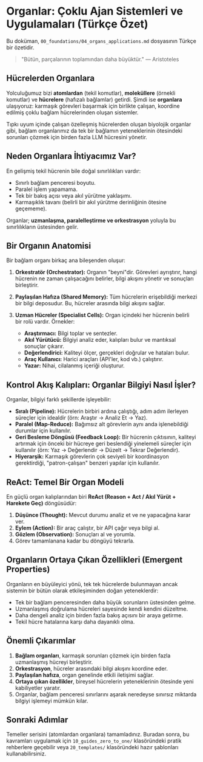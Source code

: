 # Organlar: Çoklu Ajan Sistemleri ve Uygulamaları (Türkçe Özet)

Bu doküman, `00_foundations/04_organs_applications.md` dosyasının Türkçe bir özetidir.

> "Bütün, parçalarının toplamından daha büyüktür." — Aristoteles

## Hücrelerden Organlara

Yolculuğumuz bizi **atomlardan** (tekil komutlar), **moleküllere** (örnekli komutlar) ve **hücrelere** (hafızalı bağlamlar) getirdi. Şimdi ise **organlara** ulaşıyoruz: karmaşık görevleri başarmak için birlikte çalışan, koordine edilmiş çoklu bağlam hücrelerinden oluşan sistemler.

Tıpkı uyum içinde çalışan özelleşmiş hücrelerden oluşan biyolojik organlar gibi, bağlam organlarımız da tek bir bağlamın yeteneklerinin ötesindeki sorunları çözmek için birden fazla LLM hücresini yönetir.

## Neden Organlara İhtiyacımız Var?

En gelişmiş tekil hücrenin bile doğal sınırlılıkları vardır:

*   Sınırlı bağlam penceresi boyutu.
*   Paralel işlem yapamama.
*   Tek bir bakış açısı veya akıl yürütme yaklaşımı.
*   Karmaşıklık tavanı (belirli bir akıl yürütme derinliğinin ötesine geçememe).

Organlar; **uzmanlaşma, paralelleştirme ve orkestrasyon** yoluyla bu sınırlılıkların üstesinden gelir.

## Bir Organın Anatomisi

Bir bağlam organı birkaç ana bileşenden oluşur:

1.  **Orkestratör (Orchestrator):** Organın "beyni"dir. Görevleri ayrıştırır, hangi hücrenin ne zaman çalışacağını belirler, bilgi akışını yönetir ve sonuçları birleştirir.

2.  **Paylaşılan Hafıza (Shared Memory):** Tüm hücrelerin erişebildiği merkezi bir bilgi deposudur. Bu, hücreler arasında bilgi akışını sağlar.

3.  **Uzman Hücreler (Specialist Cells):** Organ içindeki her hücrenin belirli bir rolü vardır. Örnekler:
    *   **Araştırmacı:** Bilgi toplar ve sentezler.
    *   **Akıl Yürütücü:** Bilgiyi analiz eder, kalıpları bulur ve mantıksal sonuçlar çıkarır.
    *   **Değerlendirici:** Kaliteyi ölçer, gerçekleri doğrular ve hataları bulur.
    *   **Araç Kullanıcı:** Harici araçları (API'ler, kod vb.) çalıştırır.
    *   **Yazar:** Nihai, cilalanmış içeriği oluşturur.

## Kontrol Akış Kalıpları: Organlar Bilgiyi Nasıl İşler?

Organlar, bilgiyi farklı şekillerde işleyebilir:

*   **Sıralı (Pipeline):** Hücrelerin birbiri ardına çalıştığı, adım adım ilerleyen süreçler için idealdir (örn: Araştır -> Analiz Et -> Yaz).
*   **Paralel (Map-Reduce):** Bağımsız alt görevlerin aynı anda işlenebildiği durumlar için kullanılır.
*   **Geri Besleme Döngüsü (Feedback Loop):** Bir hücrenin çıktısının, kaliteyi artırmak için önceki bir hücreye geri beslendiği yinelemeli süreçler için kullanılır (örn: Yaz -> Değerlendir -> Düzelt -> Tekrar Değerlendir).
*   **Hiyerarşik:** Karmaşık görevlerin çok seviyeli bir koordinasyon gerektirdiği, "patron-çalışan" benzeri yapılar için kullanılır.

## ReAct: Temel Bir Organ Modeli

En güçlü organ kalıplarından biri **ReAct (Reason + Act / Akıl Yürüt + Harekete Geç)** döngüsüdür:

1.  **Düşünce (Thought):** Mevcut durumu analiz et ve ne yapacağına karar ver.
2.  **Eylem (Action):** Bir araç çalıştır, bir API çağır veya bilgi al.
3.  **Gözlem (Observation):** Sonuçları al ve yorumla.
4.  Görev tamamlanana kadar bu döngüyü tekrarla.

## Organların Ortaya Çıkan Özellikleri (Emergent Properties)

Organların en büyüleyici yönü, tek tek hücrelerde bulunmayan ancak sistemin bir bütün olarak etkileşiminden doğan yeteneklerdir:

*   Tek bir bağlam penceresinden daha büyük sorunların üstesinden gelme.
*   Uzmanlaşmış doğrulama hücreleri sayesinde kendi kendini düzeltme.
*   Daha dengeli analiz için birden fazla bakış açısını bir araya getirme.
*   Tekil hücre hatalarına karşı daha dayanıklı olma.

## Önemli Çıkarımlar

1.  **Bağlam organları**, karmaşık sorunları çözmek için birden fazla uzmanlaşmış hücreyi birleştirir.
2.  **Orkestrasyon**, hücreler arasındaki bilgi akışını koordine eder.
3.  **Paylaşılan hafıza**, organ genelinde etkili iletişimi sağlar.
4.  **Ortaya çıkan özellikler**, bireysel hücrelerin yeteneklerinin ötesinde yeni kabiliyetler yaratır.
5.  Organlar, bağlam penceresi sınırlarını aşarak neredeyse sınırsız miktarda bilgiyi işlemeyi mümkün kılar.

## Sonraki Adımlar

Temeller serisini (atomlardan organlara) tamamladınız. Buradan sonra, bu kavramları uygulamak için `10_guides_zero_to_one/` klasöründeki pratik rehberlere geçebilir veya `20_templates/` klasöründeki hazır şablonları kullanabilirsiniz.
